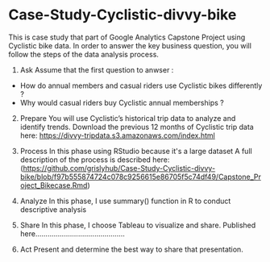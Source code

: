 # Case-Study-Cyclistic-divvy-bike
This is case study that part of Google Analytics Capstone Project using Cyclistic bike data.
In order to answer the key business question, you will follow the steps of the data analysis process.
1. Ask
Assume that the first question to anwser :
- How do annual members and casual riders use Cyclistic bikes differently ?
- Why would casual riders buy Cyclistic annual memberships ?

2. Prepare
You will use Cyclistic’s historical trip data to analyze and identify trends. Download the previous 12 months of Cyclistic trip data
here: https://divvy-tripdata.s3.amazonaws.com/index.html 

3. Process 
In this phase using RStudio because it's a large dataset 
A full description of the process is described here: (https://github.com/grislyhub/Case-Study-Cyclistic-divvy-bike/blob/f97b555874724c078c9256615e86705f5c74df49/Capstone_Project_Bikecase.Rmd)

4. Analyze 
In this phase, I use summary() function in R to conduct descriptive analysis

5. Share 
In this phase, I choose Tableau to visualize and share.
Published here............................................

6. Act 
Present and determine the best way to share that presentation. 

